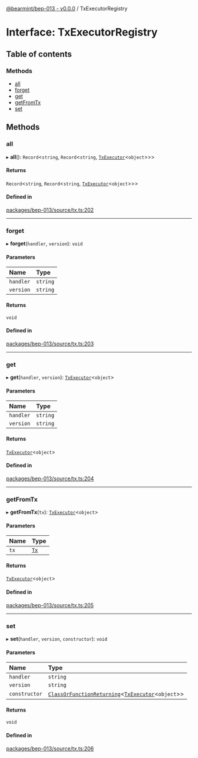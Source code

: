 [@bearmint/bep-013 - v0.0.0](../README.md) / TxExecutorRegistry

# Interface: TxExecutorRegistry

## Table of contents

### Methods

- [all](TxExecutorRegistry.md#all)
- [forget](TxExecutorRegistry.md#forget)
- [get](TxExecutorRegistry.md#get)
- [getFromTx](TxExecutorRegistry.md#getfromtx)
- [set](TxExecutorRegistry.md#set)

## Methods

### all

▸ **all**(): `Record`<`string`, `Record`<`string`, [`TxExecutor`](TxExecutor.md)<`object`\>\>\>

#### Returns

`Record`<`string`, `Record`<`string`, [`TxExecutor`](TxExecutor.md)<`object`\>\>\>

#### Defined in

[packages/bep-013/source/tx.ts:202](https://github.com/bearmint/bearmint/blob/main/packages/bep-013/source/tx.ts#L202)

___

### forget

▸ **forget**(`handler`, `version`): `void`

#### Parameters

| Name | Type |
| :------ | :------ |
| `handler` | `string` |
| `version` | `string` |

#### Returns

`void`

#### Defined in

[packages/bep-013/source/tx.ts:203](https://github.com/bearmint/bearmint/blob/main/packages/bep-013/source/tx.ts#L203)

___

### get

▸ **get**(`handler`, `version`): [`TxExecutor`](TxExecutor.md)<`object`\>

#### Parameters

| Name | Type |
| :------ | :------ |
| `handler` | `string` |
| `version` | `string` |

#### Returns

[`TxExecutor`](TxExecutor.md)<`object`\>

#### Defined in

[packages/bep-013/source/tx.ts:204](https://github.com/bearmint/bearmint/blob/main/packages/bep-013/source/tx.ts#L204)

___

### getFromTx

▸ **getFromTx**(`tx`): [`TxExecutor`](TxExecutor.md)<`object`\>

#### Parameters

| Name | Type |
| :------ | :------ |
| `tx` | [`Tx`](Tx.md) |

#### Returns

[`TxExecutor`](TxExecutor.md)<`object`\>

#### Defined in

[packages/bep-013/source/tx.ts:205](https://github.com/bearmint/bearmint/blob/main/packages/bep-013/source/tx.ts#L205)

___

### set

▸ **set**(`handler`, `version`, `constructor`): `void`

#### Parameters

| Name | Type |
| :------ | :------ |
| `handler` | `string` |
| `version` | `string` |
| `constructor` | [`ClassOrFunctionReturning`](../README.md#classorfunctionreturning)<[`TxExecutor`](TxExecutor.md)<`object`\>\> |

#### Returns

`void`

#### Defined in

[packages/bep-013/source/tx.ts:206](https://github.com/bearmint/bearmint/blob/main/packages/bep-013/source/tx.ts#L206)
